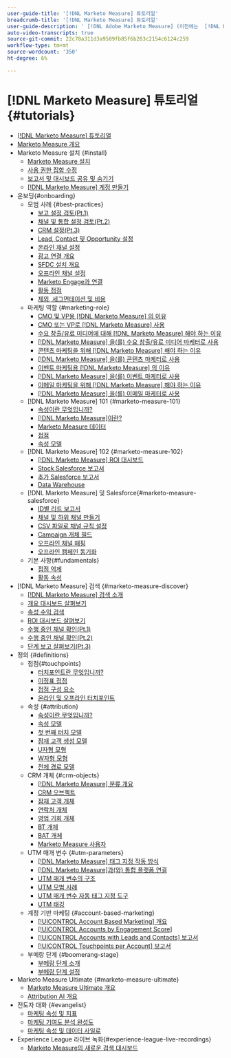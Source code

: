 ```yaml
---
user-guide-title: '[!DNL Marketo Measure] 튜토리얼'
breadcrumb-title: '[!DNL Marketo Measure] 튜토리얼'
user-guide-description: ' [!DNL Adobe Marketo Measure] (이전에는  [!DNL Bizible])을(를) 최대한 활용하는 방법을 알아봅니다. 설치, 온보딩, 기본 사항 및 정의에 대한 튜토리얼을 시청합니다.'
auto-video-transcripts: true
source-git-commit: 22c78a311d3a9509fb85f6b203c2154c6124c259
workflow-type: tm+mt
source-wordcount: '350'
ht-degree: 6%

---
```



# [!DNL Marketo Measure] 튜토리얼 {#tutorials}

+ [[!DNL Marketo Measure] 튜토리얼](overview.md)
+ [Marketo Measure 개요](/help/marketo-measure-overview.md)
+ Marketo Measure 설치 {#install}
   + [Marketo Measure 설치](/help/installing/install-production.md)
   + [사용 권한 집합 수정](/help/installing/modify-permission-sets-production.md)
   + [보고서 및 대시보드 공유 및 숨기기](/help/installing/sharing-reports-production.md)
   + [ [!DNL Marketo Measure] 계정 만들기](/help/installing/creating-marketo-measure-account-production.md)
+ 온보딩{#onboarding}
   + 모범 사례 {#best-practices}
      + [보고 설정 검토(Pt.1)](/help/onboarding/fundamentals/review-reporting-setting-pt1.md)
      + [채널 및 통합 설정 검토(Pt.2)](/help/onboarding/fundamentals/channel-integration-settings.md)
      + [CRM 설정(Pt.3)](/help/onboarding/fundamentals/crm-settings.md)
      + [Lead, Contact 및 Opportunity 설정](/help/onboarding/fundamentals/leads-contacts-opps-settings.md)
      + [온라인 채널 설정](/help/onboarding/fundamentals/online-channel-setup.md)
      + [광고 연결 개요](/help/onboarding/fundamentals/ads-connection-overview.md)
      + [SFDC 설치 개요](/help/onboarding/fundamentals/sfdc-installation-overview.md)
      + [오프라인 채널 설정](/help/onboarding/fundamentals/offline-channel-setup.md)
      + [Marketo Engage과 연결](/help/onboarding/fundamentals/connection-with-marketo-engage.md)
      + [활동 접점](/help/onboarding/fundamentals/activity-touchpoints.md)
      + [제외, 세그먼테이션 및 비용](/help/onboarding/fundamentals/suppression-segmentation-cost.md)
   + 마케팅 역할 {#marketing-role}
      + [CMO 및 VP용  [!DNL Marketo Measure] 의 이유](/help/onboarding/marketing-role/cmo-and-vp-why.md)
      + [CMO 또는 VP로  [!DNL Marketo Measure] 사용](/help/onboarding/marketing-role/cmo-and-vp-using.md)
      + [수요 창출/유료 미디어에 대해  [!DNL Marketo Measure] 해야 하는 이유](/help/onboarding/marketing-role/demand-gen-why.md)
      + [ [!DNL Marketo Measure] 을(를) 수요 창출/유료 미디어 마케터로 사용](/help/onboarding/marketing-role/demand-gen-using.md)
      + [콘텐츠 마케팅을 위해  [!DNL Marketo Measure] 해야 하는 이유](/help/onboarding/marketing-role/content-marketing-why.md)
      + [ [!DNL Marketo Measure] 을(를) 콘텐츠 마케터로 사용](/help/onboarding/marketing-role/content-marketing-using.md)
      + [이벤트 마케팅용  [!DNL Marketo Measure] 의 이유](/help/onboarding/marketing-role/events-marketing-why.md)
      + [ [!DNL Marketo Measure] 을(를) 이벤트 마케터로 사용](/help/onboarding/marketing-role/events-marketing-using.md)
      + [이메일 마케팅을 위해  [!DNL Marketo Measure] 해야 하는 이유](/help/onboarding/marketing-role/email-marketing-why.md)
      + [ [!DNL Marketo Measure] 을(를) 이메일 마케터로 사용](/help/onboarding/marketing-role/email-marketing-using.md)
   + [!DNL Marketo Measure] 101 {#marketo-measure-101}
      + [속성이란 무엇입니까?](/help/onboarding/marketo-measure-101/what-is-attribution.md)
      + [ [!DNL Marketo Measure]이란?](/help/onboarding/marketo-measure-101/what-is-marketo-measure.md)
      + [Marketo Measure 데이터](/help/onboarding/marketo-measure-101/marketo-measure-data.md)
      + [접점](/help/onboarding/marketo-measure-101/touchpoints.md)
      + [속성 모델](/help/onboarding/marketo-measure-101/attribution-models.md)
   + [!DNL Marketo Measure] 102 {#marketo-measure-102}
      + [ [!DNL Marketo Measure] ROI 대시보드](/help/onboarding/marketo-measure-102/roi-dashboards.md)
      + [Stock Salesforce 보고서](/help/onboarding/marketo-measure-102/stock-salesforce-reports.md)
      + [추가 Salesforce 보고서](/help/onboarding/marketo-measure-102/addtional-salesforce-reports.md)
      + [Data Warehouse](/help/onboarding/marketo-measure-102/data-warehouse.md)
   + [!DNL Marketo Measure] 및 Salesforce{#marketo-measure-salesforce}
      + [ID별 리드 보고서](/help/onboarding/marketo-measure-salesforce/leads-by-id-report.md)
      + [채널 및 하위 채널 만들기](/help/onboarding/marketo-measure-salesforce/creating-channels-subchannels.md)
      + [CSV 파일로 채널 규칙 설정](/help/onboarding/marketo-measure-salesforce/channel-rules-csv.md)
      + [Campaign 개체 필드](/help/onboarding/marketo-measure-salesforce/campaign-object-fields.md)
      + [오프라인 채널 매핑](/help/onboarding/marketo-measure-salesforce/mapping-offline-channels.md)
      + [오프라인 캠페인 동기화](/help/onboarding/marketo-measure-salesforce/syncing-offline-campaigns.md)
   + 기본 사항{#fundamentals}
      + [접점 억제](/help/onboarding/marketo-measure-salesforce/touchpoint-suppression.md)
      + [활동 속성](/help/onboarding/fundamentals/activities-attribution.md)
+ [!DNL Marketo Measure] 검색 {#marketo-measure-discover}
   + [ [!DNL Marketo Measure] 검색 소개](/help/marketo-measure-discover/introduction-to-marketo-measure-discover.md)
   + [개요 대시보드 살펴보기](/help/marketo-measure-discover/2023-discover-overview-dashboard.md)
   + [속성 수익 검색](/help/marketo-measure-discover/2023-discover-attributed-revenue.md)
   + [ROI 대시보드 살펴보기](/help/marketo-measure-discover/2023-discover-roi-dashboard.md)
   + [수행 중인 채널 확인(Pt.1)](/help/marketo-measure-discover/top-of-funnel-reporting.md)
   + [수행 중인 채널 확인(Pt.2)](/help/marketo-measure-discover/determine-which-channel-is-performing.md)
   + [단계 보고 살펴보기(Pt.3)](/help/marketo-measure-discover/build-a-full-funnel-report-pt3.md)
+ 정의 {#definitions}
   + 접점{#touchpoints}
      + [터치포인트란 무엇입니까?](/help/definitions/touchpoints/what-is-a-touchpoint.md)
      + [이정표 접점](/help/definitions/touchpoints/milestone-touchpoints.md)
      + [접점 구성 요소](/help/definitions/touchpoints/touchpoint-components.md)
      + [온라인 및 오프라인 터치포인트](/help/definitions/touchpoints/online-offline-touchpoints.md)
   + 속성 {#attribution}
      + [속성이란 무엇입니까?](/help/definitions/attribution/what-is-attribution.md)
      + [속성 모델](/help/definitions/attribution/attribution-models.md)
      + [첫 번째 터치 모델](/help/definitions/attribution/first-touch-model.md)
      + [잠재 고객 생성 모델](/help/definitions/attribution/lead-creation-model.md)
      + [U자형 모형](/help/definitions/attribution/u-shaped-model.md)
      + [W자형 모형](/help/definitions/attribution/w-shaped-model.md)
      + [전체 경로 모델](/help/definitions/attribution/full-path-model.md)
   + CRM 개체 {#crm-objects}
      + [ [!DNL Marketo Measure] 분류 개요](/help/definitions/crm-objects/taxonomy-overview.md)
      + [CRM 오브젝트](/help/definitions/crm-objects/crm-objects.md)
      + [잠재 고객 개체](/help/definitions/crm-objects/lead-object.md)
      + [연락처 개체](/help/definitions/crm-objects/contact-object.md)
      + [영업 기회 개체](/help/definitions/crm-objects/opportunity-object.md)
      + [BT 개체](/help/definitions/crm-objects/bt-object.md)
      + [BAT 개체](/help/definitions/crm-objects/bat-object.md)
      + [Marketo Measure 사용자](/help/definitions/crm-objects/marketo-measure-person.md)
   + UTM 매개 변수 {#utm-parameters}
      + [ [!DNL Marketo Measure] 태그 지정 작동 방식](/help/definitions/utm-parameters/how-marketo-measure-tagging-works.md)
      + [ [!DNL Marketo Measure]과(와) 통합 플랫폼 연결](/help/definitions/utm-parameters/connecting-integrated-platforms-with-marketo-measure.md)
      + [UTM 매개 변수의 구조](/help/definitions/utm-parameters/anatomy-of-a-utm-parameter.md)
      + [UTM 모범 사례](/help/definitions/utm-parameters/utm-best-practices.md)
      + [UTM 매개 변수 자동 태그 지정 도구](/help/definitions/utm-parameters/utm-parameter-auto-tagging-tools.md)
      + [UTM 태깅](/help/definitions/utm-parameters/utm-tagging.md)
   + 계정 기반 마케팅 {#account-based-marketing}
      + [[!UICONTROL Account Based Marketing] 개요](/help/definitions/account-based-marketing/abm-overview.md)
      + [[!UICONTROL Accounts by Engagement Score]](/help/definitions/account-based-marketing/accounts-by-engagement-score.md)
      + [[!UICONTROL Accounts with Leads and Contacts] 보고서](/help/definitions/account-based-marketing/accounts-with-leads-and-contacts.md)
      + [[!UICONTROL Touchpoints per Account] 보고서](/help/definitions/account-based-marketing/touchpoints-per-account-report.md)
   + 부메랑 단계 {#boomerang-stage}
      + [부메랑 단계 소개](/help/definitions/boomerang-stage/introduction-to-boomerang-stages.md)
      + [부메랑 단계 설정](/help/definitions/boomerang-stage/setting-up-boomerang-stages.md)
+ Marketo Measure Ultimate {#marketo-measure-ultimate}
   + [Marketo Measure Ultimate 개요](/help/marketo-measure-ultimate/overview.md)
   + [Attribution AI 개요](/help/marketo-measure-ultimate/attribution-ai-overview.md)
+ 전도자 대화 {#evangelist}
   + [마케팅 속성 및 지표](/help/evangelist-talks/attribution-and-metrics.md)
   + [마케팅 기여도 분석 완성도](/help/evangelist-talks/marketing-attribution-maturity.md)
   + [마케팅 속성 및 데이터 사일로](/help/evangelist-talks/marketing-attribution-and-data-silos.md)
+ Experience League 라이브 녹화{#experience-league-live-recordings}
   + [Marketo Measure의 새로운 검색 대시보드](https://experienceleague.adobe.com/ko/docs/events/experience-league-live-recordings/episodes/exl-live-episode-04-18-24)
